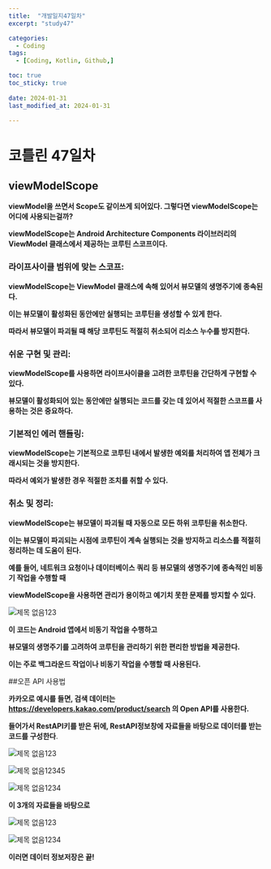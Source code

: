 ```yaml
---
title:  "개발일지47일차" 
excerpt: "study47"

categories:
  - Coding
tags:
  - [Coding, Kotlin, Github,]

toc: true
toc_sticky: true
 
date: 2024-01-31
last_modified_at: 2024-01-31

---
```

# 코틀린 47일차

## viewModelScope

**viewModel을 쓰면서 Scope도 같이쓰게 되어있다. 그렇다면 viewModelScope는 어디에 사용되는걸까?**


**viewModelScope는 Android Architecture Components 라이브러리의 ViewModel 클래스에서 제공하는 코루틴 스코프이다.**

### 라이프사이클 범위에 맞는 스코프:

**viewModelScope는 ViewModel 클래스에 속해 있어서 뷰모델의 생명주기에 종속된다.**

**이는 뷰모델이 활성화된 동안에만 실행되는 코루틴을 생성할 수 있게 한다.**

**따라서 뷰모델이 파괴될 때 해당 코루틴도 적절히 취소되어 리소스 누수를 방지한다.**

### 쉬운 구현 및 관리:

**viewModelScope를 사용하면 라이프사이클을 고려한 코루틴을 간단하게 구현할 수 있다.**

**뷰모델이 활성화되어 있는 동안에만 실행되는 코드를 갖는 데 있어서 적절한 스코프를 사용하는 것은 중요하다.**

### 기본적인 에러 핸들링:

**viewModelScope는 기본적으로 코루틴 내에서 발생한 예외를 처리하여 앱 전체가 크래시되는 것을 방지한다.**

**따라서 예외가 발생한 경우 적절한 조치를 취할 수 있다.**

### 취소 및 정리:

**viewModelScope는 뷰모델이 파괴될 때 자동으로 모든 하위 코루틴을 취소한다.**

**이는 뷰모델이 파괴되는 시점에 코루틴이 계속 실행되는 것을 방지하고 리소스를 적절히 정리하는 데 도움이 된다.**

**예를 들어, 네트워크 요청이나 데이터베이스 쿼리 등 뷰모델의 생명주기에 종속적인 비동기 작업을 수행할 때**

**viewModelScope을 사용하면 관리가 용이하고 예기치 못한 문제를 방지할 수 있다.**

![제목 없음123](https://github.com/hyunparrot/hyunparrot.github.io/assets/148528251/94980373-5b78-477d-becf-aa70d3da55cc)

**이 코드는 Android 앱에서 비동기 작업을 수행하고**

**뷰모델의 생명주기를 고려하여 코루틴을 관리하기 위한 편리한 방법을 제공한다.**

**이는 주로 백그라운드 작업이나 비동기 작업을 수행할 때 사용된다.**

##오픈 API 사용법

**카카오로 예시를 들면, 검색 데이터는 https://developers.kakao.com/product/search 의 Open API를 사용한다.**

**들어가서 RestAPI키를 받은 뒤에, RestAPI정보창에 자료들을 바탕으로 데이터를 받는 코드를 구성한다**.

![제목 없음123](https://github.com/hyunparrot/hyunparrot.github.io/assets/148528251/7a66124f-a4ec-4aea-8e2f-30046c6a3539)

![제목 없음12345](https://github.com/hyunparrot/hyunparrot.github.io/assets/148528251/54f3b692-7c0f-43e3-9012-a8fde4beaf95)

![제목 없음1234](https://github.com/hyunparrot/hyunparrot.github.io/assets/148528251/d453702c-a400-408e-9a38-e374a1d14e33)

**이 3개의 자료들을 바탕으로**

![제목 없음123](https://github.com/hyunparrot/hyunparrot.github.io/assets/148528251/d313011c-38ba-4a3b-8cf5-ee713bc714d1)

![제목 없음1234](https://github.com/hyunparrot/hyunparrot.github.io/assets/148528251/2a2112ca-fa3b-433e-bb43-25ccaf1eb171)

**이러면 데이터 정보저장은 끝!**




